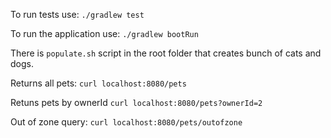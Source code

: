 To run tests use:
`./gradlew test`

To run the application use:
	`./gradlew bootRun`

There is `populate.sh` script in the root folder that creates bunch of cats and dogs.

Returns all pets:
	`curl localhost:8080/pets`

Retuns pets by ownerId
	`curl localhost:8080/pets?ownerId=2`

Out of zone query:
	`curl localhost:8080/pets/outofzone`
